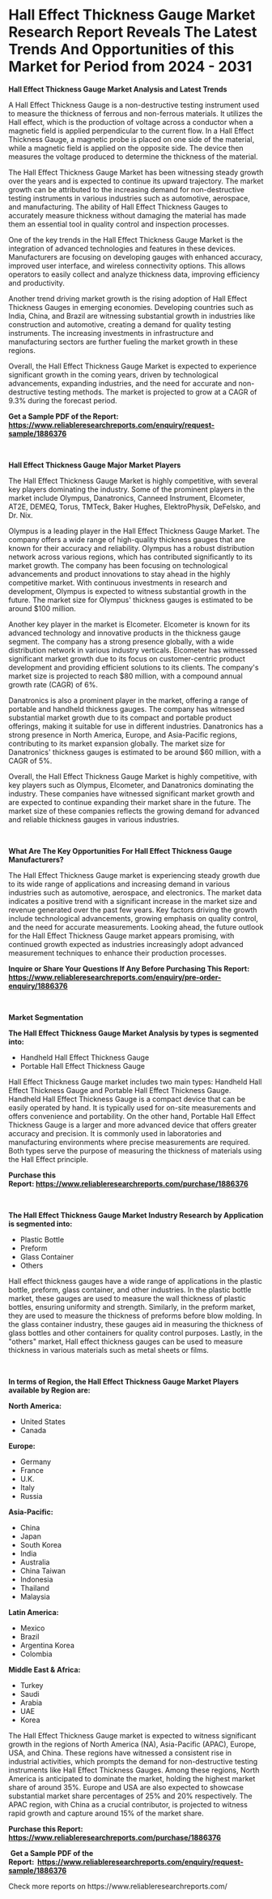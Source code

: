 <p><h1>Hall Effect Thickness Gauge Market Research Report Reveals The Latest Trends And Opportunities of this Market for Period from 2024 - 2031</h1></p><p><strong>Hall Effect Thickness Gauge Market Analysis and Latest Trends</strong></p>
<p><p>A Hall Effect Thickness Gauge is a non-destructive testing instrument used to measure the thickness of ferrous and non-ferrous materials. It utilizes the Hall effect, which is the production of voltage across a conductor when a magnetic field is applied perpendicular to the current flow. In a Hall Effect Thickness Gauge, a magnetic probe is placed on one side of the material, while a magnetic field is applied on the opposite side. The device then measures the voltage produced to determine the thickness of the material.</p><p>The Hall Effect Thickness Gauge Market has been witnessing steady growth over the years and is expected to continue its upward trajectory. The market growth can be attributed to the increasing demand for non-destructive testing instruments in various industries such as automotive, aerospace, and manufacturing. The ability of Hall Effect Thickness Gauges to accurately measure thickness without damaging the material has made them an essential tool in quality control and inspection processes.</p><p>One of the key trends in the Hall Effect Thickness Gauge Market is the integration of advanced technologies and features in these devices. Manufacturers are focusing on developing gauges with enhanced accuracy, improved user interface, and wireless connectivity options. This allows operators to easily collect and analyze thickness data, improving efficiency and productivity.</p><p>Another trend driving market growth is the rising adoption of Hall Effect Thickness Gauges in emerging economies. Developing countries such as India, China, and Brazil are witnessing substantial growth in industries like construction and automotive, creating a demand for quality testing instruments. The increasing investments in infrastructure and manufacturing sectors are further fueling the market growth in these regions.</p><p>Overall, the Hall Effect Thickness Gauge Market is expected to experience significant growth in the coming years, driven by technological advancements, expanding industries, and the need for accurate and non-destructive testing methods. The market is projected to grow at a CAGR of 9.3% during the forecast period.</p></p>
<p><strong>Get a Sample PDF of the Report:&nbsp; <a href="https://www.reliableresearchreports.com/enquiry/request-sample/1886376">https://www.reliableresearchreports.com/enquiry/request-sample/1886376</a></strong></p>
<p>&nbsp;</p>
<p><strong>Hall Effect Thickness Gauge Major Market Players</strong></p>
<p><p>The Hall Effect Thickness Gauge Market is highly competitive, with several key players dominating the industry. Some of the prominent players in the market include Olympus, Danatronics, Canneed Instrument, Elcometer, AT2E, DEMEQ, Torus, TMTeck, Baker Hughes, ElektroPhysik, DeFelsko, and Dr. Nix.</p><p>Olympus is a leading player in the Hall Effect Thickness Gauge Market. The company offers a wide range of high-quality thickness gauges that are known for their accuracy and reliability. Olympus has a robust distribution network across various regions, which has contributed significantly to its market growth. The company has been focusing on technological advancements and product innovations to stay ahead in the highly competitive market. With continuous investments in research and development, Olympus is expected to witness substantial growth in the future. The market size for Olympus' thickness gauges is estimated to be around $100 million.</p><p>Another key player in the market is Elcometer. Elcometer is known for its advanced technology and innovative products in the thickness gauge segment. The company has a strong presence globally, with a wide distribution network in various industry verticals. Elcometer has witnessed significant market growth due to its focus on customer-centric product development and providing efficient solutions to its clients. The company's market size is projected to reach $80 million, with a compound annual growth rate (CAGR) of 6%.</p><p>Danatronics is also a prominent player in the market, offering a range of portable and handheld thickness gauges. The company has witnessed substantial market growth due to its compact and portable product offerings, making it suitable for use in different industries. Danatronics has a strong presence in North America, Europe, and Asia-Pacific regions, contributing to its market expansion globally. The market size for Danatronics' thickness gauges is estimated to be around $60 million, with a CAGR of 5%.</p><p>Overall, the Hall Effect Thickness Gauge Market is highly competitive, with key players such as Olympus, Elcometer, and Danatronics dominating the industry. These companies have witnessed significant market growth and are expected to continue expanding their market share in the future. The market size of these companies reflects the growing demand for advanced and reliable thickness gauges in various industries.</p></p>
<p>&nbsp;</p>
<p><strong>What Are The Key Opportunities For Hall Effect Thickness Gauge Manufacturers?</strong></p>
<p><p>The Hall Effect Thickness Gauge market is experiencing steady growth due to its wide range of applications and increasing demand in various industries such as automotive, aerospace, and electronics. The market data indicates a positive trend with a significant increase in the market size and revenue generated over the past few years. Key factors driving the growth include technological advancements, growing emphasis on quality control, and the need for accurate measurements. Looking ahead, the future outlook for the Hall Effect Thickness Gauge market appears promising, with continued growth expected as industries increasingly adopt advanced measurement techniques to enhance their production processes.</p></p>
<p><strong>Inquire or Share Your Questions If Any Before Purchasing This Report: <a href="https://www.reliableresearchreports.com/enquiry/pre-order-enquiry/1886376">https://www.reliableresearchreports.com/enquiry/pre-order-enquiry/1886376</a></strong></p>
<p>&nbsp;</p>
<p><strong>Market Segmentation</strong></p>
<p><strong>The Hall Effect Thickness Gauge Market Analysis by types is segmented into:</strong></p>
<p><ul><li>Handheld Hall Effect Thickness Gauge</li><li>Portable Hall Effect Thickness Gauge</li></ul></p>
<p><p>Hall Effect Thickness Gauge market includes two main types: Handheld Hall Effect Thickness Gauge and Portable Hall Effect Thickness Gauge. Handheld Hall Effect Thickness Gauge is a compact device that can be easily operated by hand. It is typically used for on-site measurements and offers convenience and portability. On the other hand, Portable Hall Effect Thickness Gauge is a larger and more advanced device that offers greater accuracy and precision. It is commonly used in laboratories and manufacturing environments where precise measurements are required. Both types serve the purpose of measuring the thickness of materials using the Hall Effect principle.</p></p>
<p><strong>Purchase this Report:&nbsp;<a href="https://www.reliableresearchreports.com/purchase/1886376">https://www.reliableresearchreports.com/purchase/1886376</a></strong></p>
<p>&nbsp;</p>
<p><strong>The Hall Effect Thickness Gauge Market Industry Research by Application is segmented into:</strong></p>
<p><ul><li>Plastic Bottle</li><li>Preform</li><li>Glass Container</li><li>Others</li></ul></p>
<p><p>Hall effect thickness gauges have a wide range of applications in the plastic bottle, preform, glass container, and other industries. In the plastic bottle market, these gauges are used to measure the wall thickness of plastic bottles, ensuring uniformity and strength. Similarly, in the preform market, they are used to measure the thickness of preforms before blow molding. In the glass container industry, these gauges aid in measuring the thickness of glass bottles and other containers for quality control purposes. Lastly, in the "others" market, Hall effect thickness gauges can be used to measure thickness in various materials such as metal sheets or films.</p></p>
<p>&nbsp;</p>
<p><strong>In terms of Region, the Hall Effect Thickness Gauge Market Players available by Region are:</strong></p>
<p>
    <p> <strong> North America: </strong>
        <ul>
            <li>United States</li>
            <li>Canada</li>
        </ul>
        </p> 
    <p> <strong> Europe: </strong>
        <ul>
            <li>Germany</li>
            <li>France</li>
            <li>U.K.</li>
            <li>Italy</li>
            <li>Russia</li>
        </ul>
        </p> 
    <p> <strong> Asia-Pacific: </strong>
        <ul>
            <li>China</li>
            <li>Japan</li>
            <li>South Korea</li>
            <li>India</li>
            <li>Australia</li>
            <li>China Taiwan</li>
            <li>Indonesia</li>
            <li>Thailand</li>
            <li>Malaysia</li>
        </ul>
        </p> 
    <p> <strong> Latin America: </strong>
        <ul>
            <li>Mexico</li>
            <li>Brazil</li>
            <li>Argentina Korea</li>
            <li>Colombia</li>
        </ul>
        </p> 
    <p> <strong> Middle East & Africa: </strong>
        <ul>
            <li>Turkey</li>
            <li>Saudi</li>
            <li>Arabia</li>
            <li>UAE</li>
            <li>Korea</li>
        </ul>
    </p>
    </p>
<p><p>The Hall Effect Thickness Gauge market is expected to witness significant growth in the regions of North America (NA), Asia-Pacific (APAC), Europe, USA, and China. These regions have witnessed a consistent rise in industrial activities, which prompts the demand for non-destructive testing instruments like Hall Effect Thickness Gauges. Among these regions, North America is anticipated to dominate the market, holding the highest market share of around 35%. Europe and USA are also expected to showcase substantial market share percentages of 25% and 20% respectively. The APAC region, with China as a crucial contributor, is projected to witness rapid growth and capture around 15% of the market share.</p></p>
<p><strong>Purchase this Report: <a href="https://www.reliableresearchreports.com/purchase/1886376">https://www.reliableresearchreports.com/purchase/1886376</a></strong></p>
<p>&nbsp;<strong>Get a Sample PDF of the Report:&nbsp;&nbsp;<a href="https://www.reliableresearchreports.com/enquiry/request-sample/1886376">https://www.reliableresearchreports.com/enquiry/request-sample/1886376</a></strong></p>
<p><strong></strong></p>
<p>Check more reports on https://www.reliableresearchreports.com/</p>